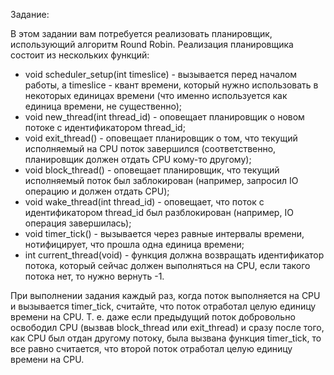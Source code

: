 Задание:

В этом задании вам потребуется реализовать планировщик, использующий алгоритм Round Robin. Реализация планировщика состоит из нескольких функций:

- void scheduler_setup(int timeslice) - вызывается перед началом работы, а timeslice - квант времени, который нужно использовать в некоторых единицах времени (что именно используется как единица времени, не существенно);
- void new_thread(int thread_id) - оповещает планировщик о новом потоке с идентификатором thread_id;
- void exit_thread() - оповещает планировщик о том, что текущий исполняемый на CPU поток завершился (соответственно, планировщик должен отдать CPU кому-то другому);
- void block_thread() - оповещает планировщик, что текущий исполняемый поток был заблокирован (например, запросил IO операцию и должен отдать CPU);
- void wake_thread(int thread_id) - оповещает, что поток с идентификатором thread_id был разблокирован (например, IO операция завершилась);
- void timer_tick() - вызывается через равные интервалы времени, нотифицирует, что прошла одна единица времени;
- int current_thread(void) - функция должна возвращать идентификатор потока, который сейчас должен выполняться на CPU, если такого потока нет, то нужно вернуть -1.

При выполнении задания каждый раз, когда поток выполняется на CPU и вызывается timer_tick, считайте, что поток отработал целую единицу времени на CPU. Т. е. даже если предыдущий поток добровольно освободил CPU (вызвав block_thread или exit_thread) и сразу после того, как CPU был отдан другому потоку, была вызвана функция timer_tick, то все равно считается, что второй поток отработал целую единицу времени на CPU.

